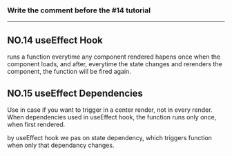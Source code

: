### Write the comment before the #14 tutorial

---

## NO.14 useEffect Hook

runs a function everytime any component rendered
hapens once when the component loads, and after, everytime the state changes and rerenders the component, the function will be fired again.

## NO.15 useEffect Dependencies

Use in case if you want to trigger in a center render, not in every render.
When dependencies used in useEffect hook, the function runs only once, when first rendered.

by useEffect hook we pas on state dependency, which triggers function when only that dependancy changes.
